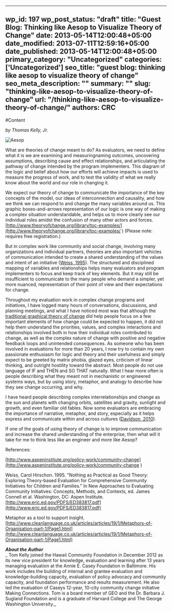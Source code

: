
---
wp_id: 197
wp_post_status: "draft" 
title: "Guest Blog: Thinking like Aesop to Visualize Theory of Change"
date: 2013-05-14T12:00:48+05:00
date_modified: 2013-07-11T12:59:16+05:00
date_published: 2013-05-14T12:00:48+05:00
primary_category: "Uncategorized"
categories: ['Uncategorized'] 
seo_title: "guest blog: thinking like aesop to visualize theory of change"
seo_meta_description: ""
summary: "" 
slug: "thinking-like-aesop-to-visualize-theory-of-change"
url: "/thinking-like-aesop-to-visualize-theory-of-change/"
authors: CRC
---

#Content

_by Thomas Kelly, Jr._

<img alt="Aesop" class="wp-image-198 alignright" src="http:///www.carsonresearch.com/wp-content/uploads/2013/05/337c14bf57fe0984600ce6bb26e3f2a5ab19adb6-182x300.jpg" title="Aesop"/>

 What are theories of change meant to do? As evaluators, we need to define what it is we   are examining and measuringnaming outcomes, uncovering assumptions, describing cause and effect relationships, and articulating the pathway of change intended by the program implementers. This diagram of the logic and belief about how our efforts will achieve impacts is used to measure the progress of work, and to test the validity of what we really know about the world and our role in changing it.

We expect our theory of change to communicate the importance of the key concepts of the model, our ideas of interconnection and causality, and how we think we can respond to and change the many variables around us. This graphic boxes-and-arrows representation of our logic is one way of making a complex situation understandable,  and helps us to more clearly see our individual roles amidst the confusion of many other actors and forces. [http://www.theoryofchange.org/library/toc-examples/](http://www.theoryofchange.org/library/toc-examples/ ) (Please note: requires free registration.)

But in complex work like community and social change, involving many organizations and individual partners, theories are also important vehicles of communication intended to create a shared understanding of the values and intent of an initiative ([Weiss, 1995](http://www.eric.ed.gov/PDFS/ED383817.pdf)). The structured and disciplined mapping of variables and relationships helps many evaluators and program implementers to focus and keep track of key elements. But it may still be insufficient to communicate to the many people who demand a simpler, yet more nuanced, representation of their point of view and their expectations for change.

Throughout my evaluation work in complex change programs and initiatives, I have logged many hours of conversations, discussions, and planning meetings, and what I have noticed most was that although the [traditional graphical theory of change](http://www.theoryofchange.org/wp-content/uploads/toco_library/pdf/Thorie_du_changement.pdf) did help people focus on a few important elements of how change could be expected to happen, it did not help them understand the priorities, values, and complex interactions and relationships involved both in how their individual roles contributed to change, as well as the complex nature of change with positive and negative feedback loops and unintended consequences. As someone who has been involved in evaluations for more than 20 years, I now try to contain my own passionate enthusiasm for logic and theory and their usefulness and simply expect to be greeted by matrix phobia, glazed eyes, criticism of linear thinking, and outright hostility toward the abstract. Most people do not use language of IF and THEN and SO THAT naturally. What I hear more often is people describing what they meant not in mechanistic or engineered systems ways, but by using story, metaphor, and analogy to describe how they see change occurring, and why.

I have heard people describing complex interrelationships and change as the sun and planets with changing orbits, satellites and gravity, sunlight and growth, and even familiar old fables. Now some evaluators are embracing the importance of narrative, metaphor, and story, especially as it helps express and communicate within and across cultures ([Davidson, 2010](http://genuineevaluation.com/aea-highlights-metaphors-and-more-in-culturally-responsive-evaluation/ )).

If one of the goals of using theory of change is to improve communication and increase the shared understanding of the enterprise, then what will it take for me to think less like an engineer and more like Aesop?

References:

[http://www.aspeninstitute.org/policy-work/community-change](http://www.aspeninstitute.org/policy-work/community-change )

Weiss, Carol Hirschon. 1995. "Nothing as Practical as Good Theory: Exploring Theory-based Evaluation for Comprehensive Community Initiatives for Children and Families." In New Approaches to Evaluating Community Initiatives: Concepts, Methods, and Contexts, ed. James Connell et al. Washington, DC: Aspen Institute. [http://www.eric.ed.gov/PDFS/ED383817.pdf](http://www.eric.ed.gov/PDFS/ED383817.pdf)

Metaphor as a tool to support insight. [http://www.cleanlanguage.co.uk/articles/articles/19/1/Metaphors-of-Organisation-part-1/Page1.html](http://www.cleanlanguage.co.uk/articles/articles/19/1/Metaphors-of-Organisation-part-1/Page1.html)

_**About the Author**_  
 _ Tom Kelly joined the Hawaii Community Foundation in December 2012 as its new vice president for knowledge, evaluation and learning after 13 years managing evaluation at the Annie E. Casey Foundation in Baltimore. His work includes the building of internal and grantee evaluation and knowledge-building capacity, evaluation of policy advocacy and community capacity, and foundation performance and results measurement. He also led the evaluation of Caseys 12-year, 10-city community change initiative Making Connections. Tom is a board member of GEO and the Dr. Barbara J. Sugland Foundation and is a graduate of Harvard College and The George Washington University._

